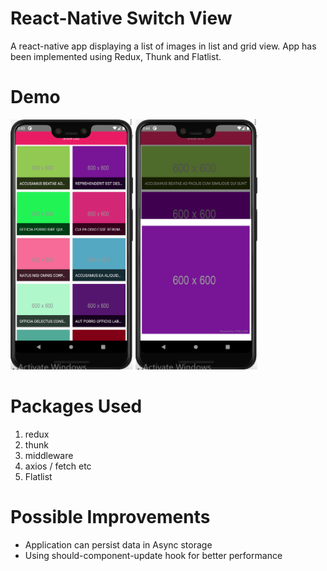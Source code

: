 # React-Native Switch View
A react-native app displaying a list of images in list and grid view. App has been implemented using Redux, Thunk and Flatlist.

# Demo

<img src="demo/1.PNG" height="400" />
<img src="demo/3.PNG" height="400" />

# Packages Used
1. redux
2. thunk
3. middleware
4. axios / fetch etc
5. Flatlist

# Possible Improvements
- Application can persist data in Async storage
- Using should-component-update hook for better performance
